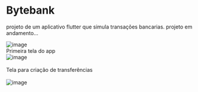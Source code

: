 # Bytebank
projeto de um aplicativo flutter que simula transações bancarias.
projeto em andamento...

![image](https://cdn.discordapp.com/attachments/690962927821258776/965411392297504908/2022-04-17-21-27-16.gif)
</br>
Primeira tela do app
</br>
![image](https://user-images.githubusercontent.com/63679873/163738429-5e2f9993-eb97-447e-9584-2d830c360eff.png)
</br>
</br>
Tela para criação de transferências 
</br>
</br>
![image](https://user-images.githubusercontent.com/63679873/163738448-6d97090a-873a-4857-9e68-ad040e861dd3.png)
